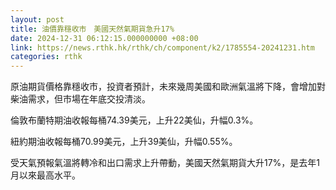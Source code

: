 ```yaml
---
layout: post
title: 油價靠穩收市　美國天然氣期貨急升17%
date: 2024-12-31 06:12:15.000000000 +08:00
link: https://news.rthk.hk/rthk/ch/component/k2/1785554-20241231.htm
categories: rthk
---
```


原油期貨價格靠穩收市，投資者預計，未來幾周美國和歐洲氣溫將下降，會增加對柴油需求，但市場在年底交投清淡。

倫敦布蘭特期油收報每桶74.39美元，上升22美仙，升幅0.3%。

紐約期油收報每桶70.99美元，上升39美仙，升幅0.55%。

受天氣預報氣溫將轉冷和出口需求上升帶動，美國天然氣期貨大升17%，是去年1月以來最高水平。
